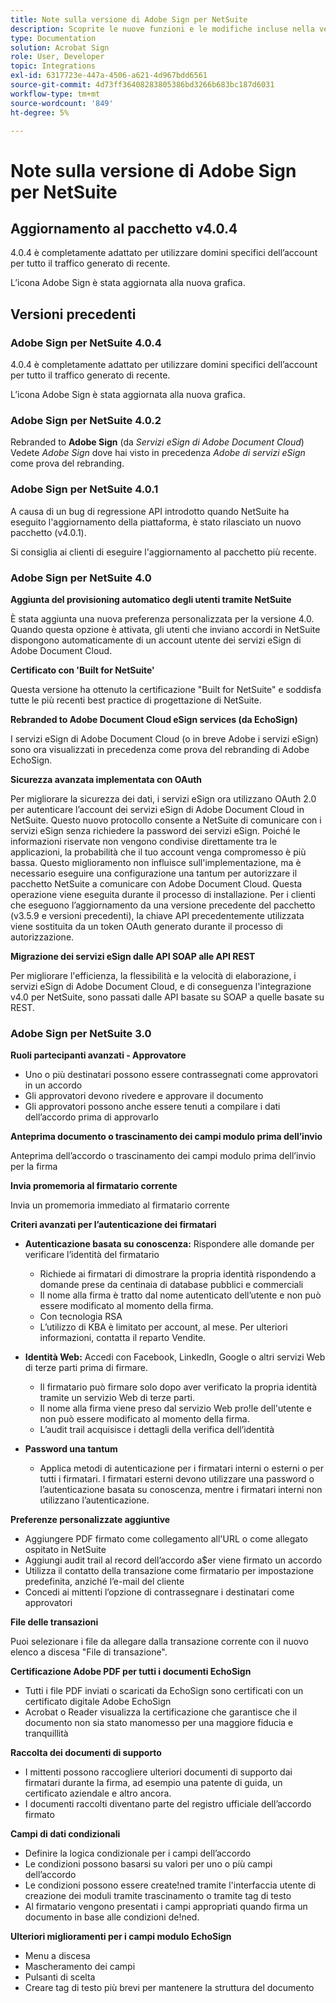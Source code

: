 ```yaml
---
title: Note sulla versione di Adobe Sign per NetSuite
description: Scoprite le nuove funzioni e le modifiche incluse nella versione corrente dell'integrazione di Adobe Sign per NetSuite.
type: Documentation
solution: Acrobat Sign
role: User, Developer
topic: Integrations
exl-id: 6317723e-447a-4506-a621-4d967bdd6561
source-git-commit: 4d73ff36408283805386bd3266b683bc187d6031
workflow-type: tm+mt
source-wordcount: '849'
ht-degree: 5%

---
```


# Note sulla versione di Adobe Sign per NetSuite

## Aggiornamento al pacchetto v4.0.4

4.0.4 è completamente adattato per utilizzare domini specifici dell’account per tutto il traffico generato di recente.

L’icona Adobe Sign è stata aggiornata alla nuova grafica.

## Versioni precedenti

### Adobe Sign per NetSuite 4.0.4

4.0.4 è completamente adattato per utilizzare domini specifici dell’account per tutto il traffico generato di recente.

L’icona Adobe Sign è stata aggiornata alla nuova grafica.

### Adobe Sign per NetSuite 4.0.2

Rebranded to **Adobe Sign** (da *Servizi eSign di Adobe Document Cloud*)\
Vedete *Adobe Sign* dove hai visto in precedenza *Adobe di servizi eSign* come prova del rebranding.

### Adobe Sign per NetSuite 4.0.1

A causa di un bug di regressione API introdotto quando NetSuite ha eseguito l&#39;aggiornamento della piattaforma, è stato rilasciato un nuovo pacchetto (v4.0.1).

Si consiglia ai clienti di eseguire l&#39;aggiornamento al pacchetto più recente.

### Adobe Sign per NetSuite 4.0

**Aggiunta del provisioning automatico degli utenti tramite NetSuite**

È stata aggiunta una nuova preferenza personalizzata per la versione 4.0. Quando questa opzione è attivata, gli utenti che inviano accordi in NetSuite dispongono automaticamente di un account utente dei servizi eSign di Adobe Document Cloud.

**Certificato con &#39;Built for NetSuite&#39;**

Questa versione ha ottenuto la certificazione &quot;Built for NetSuite&quot; e soddisfa tutte le più recenti best practice di progettazione di NetSuite.

**Rebranded to Adobe Document Cloud eSign services (da EchoSign)**

I servizi eSign di Adobe Document Cloud (o in breve Adobe i servizi eSign) sono ora visualizzati in precedenza come prova del rebranding di Adobe EchoSign.

**Sicurezza avanzata implementata con OAuth**

Per migliorare la sicurezza dei dati, i servizi eSign ora utilizzano OAuth 2.0 per autenticare l’account dei servizi eSign di Adobe Document Cloud in NetSuite. Questo nuovo protocollo consente a NetSuite di comunicare con i servizi eSign senza richiedere la password dei servizi eSign. Poiché le informazioni riservate non vengono condivise direttamente tra le applicazioni, la probabilità che il tuo account venga compromesso è più bassa. Questo miglioramento non influisce sull&#39;implementazione, ma è necessario eseguire una configurazione una tantum per autorizzare il pacchetto NetSuite a comunicare con Adobe Document Cloud. Questa operazione viene eseguita durante il processo di installazione. Per i clienti che eseguono l’aggiornamento da una versione precedente del pacchetto (v3.5.9 e versioni precedenti), la chiave API precedentemente utilizzata viene sostituita da un token OAuth generato durante il processo di autorizzazione.

**Migrazione dei servizi eSign dalle API SOAP alle API REST**

Per migliorare l&#39;efficienza, la flessibilità e la velocità di elaborazione, i servizi eSign di Adobe Document Cloud, e di conseguenza l&#39;integrazione v4.0 per NetSuite, sono passati dalle API basate su SOAP a quelle basate su REST.

### Adobe Sign per NetSuite 3.0

**Ruoli partecipanti avanzati - Approvatore**

* Uno o più destinatari possono essere contrassegnati come approvatori in un accordo
* Gli approvatori devono rivedere e approvare il documento
* Gli approvatori possono anche essere tenuti a compilare i dati dell’accordo prima di approvarlo

**Anteprima documento o trascinamento dei campi modulo prima dell’invio**

Anteprima dell’accordo o trascinamento dei campi modulo prima dell’invio per la firma

**Invia promemoria al firmatario corrente**

Invia un promemoria immediato al firmatario corrente

**Criteri avanzati per l’autenticazione dei firmatari**

* **Autenticazione basata su conoscenza:** Rispondere alle domande per verificare l’identità del firmatario
   * Richiede ai firmatari di dimostrare la propria identità rispondendo a domande prese da centinaia di database pubblici e commerciali
   * Il nome alla firma è tratto dal nome autenticato dell’utente e non può essere modificato al momento della firma.
   * Con tecnologia RSA
   * L’utilizzo di KBA è limitato per account, al mese. Per ulteriori informazioni, contatta il reparto Vendite.

* **Identità Web:** Accedi con Facebook, LinkedIn, Google o altri servizi Web di terze parti prima di firmare.

   * Il firmatario può firmare solo dopo aver verificato la propria identità tramite un servizio Web di terze parti.
   * Il nome alla firma viene preso dal servizio Web pro!le dell&#39;utente e non può essere modificato al momento della firma.
   * L’audit trail acquisisce i dettagli della verifica dell’identità

* **Password una tantum**
   * Applica metodi di autenticazione per i firmatari interni o esterni o per tutti i firmatari. I firmatari esterni devono utilizzare una password o l’autenticazione basata su conoscenza, mentre i firmatari interni non utilizzano l’autenticazione.

**Preferenze personalizzate aggiuntive**

* Aggiungere PDF firmato come collegamento all&#39;URL o come allegato ospitato in NetSuite
* Aggiungi audit trail al record dell’accordo a$er viene firmato un accordo
* Utilizza il contatto della transazione come firmatario per impostazione predefinita, anziché l’e-mail del cliente
* Concedi ai mittenti l’opzione di contrassegnare i destinatari come approvatori

**File delle transazioni**

Puoi selezionare i file da allegare dalla transazione corrente con il nuovo elenco a discesa &quot;File di transazione&quot;.

**Certificazione Adobe PDF per tutti i documenti EchoSign**

* Tutti i file PDF inviati o scaricati da EchoSign sono certificati con un certificato digitale Adobe EchoSign
* Acrobat o Reader visualizza la certificazione che garantisce che il documento non sia stato manomesso per una maggiore fiducia e tranquillità

**Raccolta dei documenti di supporto**

* I mittenti possono raccogliere ulteriori documenti di supporto dai firmatari durante la firma, ad esempio una patente di guida, un certificato aziendale e altro ancora.
* I documenti raccolti diventano parte del registro ufficiale dell’accordo firmato

**Campi di dati condizionali**

* Definire la logica condizionale per i campi dell’accordo
* Le condizioni possono basarsi su valori per uno o più campi dell’accordo
* Le condizioni possono essere create!ned tramite l&#39;interfaccia utente di creazione dei moduli tramite trascinamento o tramite tag di testo
* Al firmatario vengono presentati i campi appropriati quando firma un documento in base alle condizioni de!ned.

**Ulteriori miglioramenti per i campi modulo EchoSign**

* Menu a discesa
* Mascheramento dei campi
* Pulsanti di scelta
* Creare tag di testo più brevi per mantenere la struttura del documento
